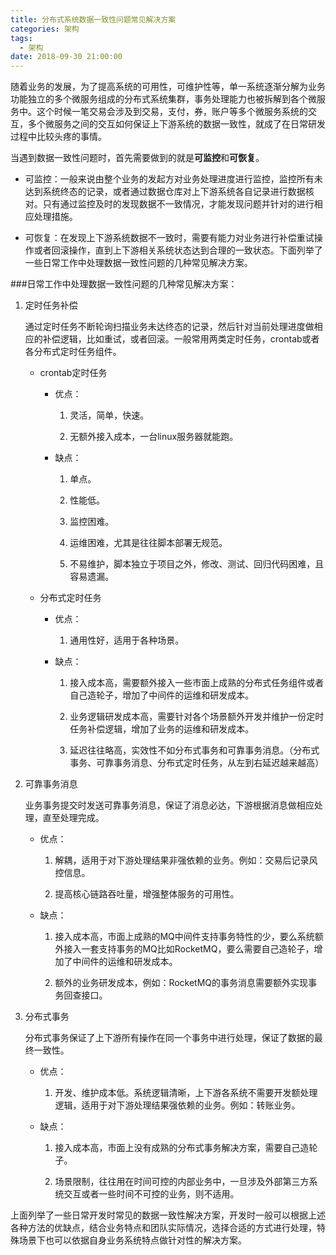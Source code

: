 ```yaml
---
title: 分布式系统数据一致性问题常见解决方案
categories: 架构
tags:
  - 架构
date: 2018-09-30 21:00:00
---
```



随着业务的发展，为了提高系统的可用性，可维护性等，单一系统逐渐分解为业务功能独立的多个微服务组成的分布式系统集群，事务处理能力也被拆解到各个微服务中。这个时候一笔交易会涉及到交易，支付，券，账户等多个微服务系统的交互，多个微服务之间的交互如何保证上下游系统的数据一致性，就成了在日常研发过程中比较头疼的事情。

当遇到数据一致性问题时，首先需要做到的就是**可监控**和**可恢复**。

- 可监控：一般来说由整个业务的发起方对业务处理进度进行监控，监控所有未达到系统终态的记录，或者通过数据仓库对上下游系统各自记录进行数据核对。只有通过监控及时的发现数据不一致情况，才能发现问题并针对的进行相应处理措施。

- 可恢复：在发现上下游系统数据不一致时，需要有能力对业务进行补偿重试操作或者回滚操作，直到上下游相关系统状态达到合理的一致状态。下面列举了一些日常工作中处理数据一致性问题的几种常见解决方案。


###日常工作中处理数据一致性问题的几种常见解决方案：

1. 定时任务补偿

	通过定时任务不断轮询扫描业务未达终态的记录，然后针对当前处理进度做相应的补偿逻辑，比如重试，或者回滚。一般常用两类定时任务，crontab或者各分布式定时任务组件。
	
	- crontab定时任务
		
		- 优点：
		
			1. 灵活，简单，快速。
		
			2. 无额外接入成本，一台linux服务器就能跑。
			
		- 缺点：

			1. 单点。
			
			2. 性能低。
			
			3. 监控困难。
			
			4. 运维困难，尤其是往往脚本部署无规范。
			
			5. 不易维护，脚本独立于项目之外，修改、测试、回归代码困难，且容易遗漏。
	
	
	- 分布式定时任务
				
		- 优点：
		
			1. 通用性好，适用于各种场景。
		
		- 缺点：

			1. 接入成本高，需要额外接入一些市面上成熟的分布式任务组件或者自己造轮子，增加了中间件的运维和研发成本。

			2. 业务逻辑研发成本高，需要针对各个场景额外开发并维护一份定时任务补偿逻辑，增加了业务的运维和研发成本。

			3. 延迟往往略高，实效性不如分布式事务和可靠事务消息。（分布式事务、可靠事务消息、分布式定时任务，从左到右延迟越来越高）


2. 可靠事务消息

	业务事务提交时发送可靠事务消息，保证了消息必达，下游根据消息做相应处理，直至处理完成。

	- 优点：
			
		1. 解耦，适用于对下游处理结果非强依赖的业务。例如：交易后记录风控信息。
		
		2. 提高核心链路吞吐量，增强整体服务的可用性。
		
	- 缺点：
 		
		1. 接入成本高，市面上成熟的MQ中间件支持事务特性的少，要么系统额外接入一套支持事务的MQ比如RocketMQ，要么需要自己造轮子，增加了中间件的运维和研发成本。
		
		2. 额外的业务研发成本，例如：RocketMQ的事务消息需要额外实现事务回查接口。


3. 分布式事务

	分布式事务保证了上下游所有操作在同一个事务中进行处理，保证了数据的最终一致性。
	
	- 优点：
	
		1. 开发、维护成本低。系统逻辑清晰，上下游各系统不需要开发额处理逻辑，适用于对下游处理结果强依赖的业务。例如：转账业务。
		
	- 缺点：
			
		1. 接入成本高，市面上没有成熟的分布式事务解决方案，需要自己造轮子。
		
		2. 场景限制，往往用在时间可控的内部业务中，一旦涉及外部第三方系统交互或者一些时间不可控的业务，则不适用。
		


上面列举了一些日常开发时常见的数据一致性解决方案，开发时一般可以根据上述各种方法的优缺点，结合业务特点和团队实际情况，选择合适的方式进行处理，特殊场景下也可以依据自身业务系统特点做针对性的解决方案。
